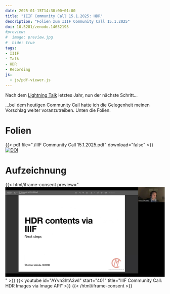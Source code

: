 ```yaml
---
date: 2025-01-15T14:30:00+01:00
title: "IIIF Community Call 15.1.2025: HDR"
description: "Folien zum IIIF Community Call 15.1.2025"
doi: 10.5281/zenodo.14652193
#preview:
#  image: preview.jpg
#  hide: true
tags:
- IIIF
- Talk
- HDR
- Recording
js:
  - js/pdf-viewer.js
---
```


Nach dem [Lightning Talk](/post/iiif-online-meeting-2024-slides/) letztes Jahr, nun der nächste Schritt...
<!--more-->

...bei dem heutigen Community Call hatte ich die Gelegenheit meinen Vorschlag weiter voranzutreiben. Unten die Folien.

# Folien

{{< pdf file="./IIIF Community Call 15.1.2025.pdf" download="false" >}}
[![DOI](https://zenodo.org/badge/DOI/10.5281/zenodo.14652193.svg)](https://doi.org/10.5281/zenodo.14652193)

# Aufzeichnung

{{< html/iframe-consent preview="<img class='video-preview' src='preview.jpg' alt='Vorschau'>" >}}
    {{< youtube id="AYvn3htA3wI" start="401" title="IIIF Community Call: HDR Images via Image API" >}}
{{< /html/iframe-consent >}}
